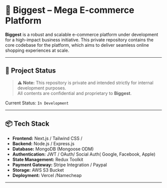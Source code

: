 # 🛒 Biggest – Mega E-commerce Platform

**Biggest** is a robust and scalable e-commerce platform under development for a high-impact business initiative. This private repository contains the core codebase for the platform, which aims to deliver seamless online shopping experiences at scale.

---

## 🚧 Project Status

> **⚠️ Note:** This repository is private and intended strictly for internal development purposes.  
> All contents are confidential and proprietary to **Biggest**.

Current Status: `In Development`

---

## 📦 Tech Stack

- **Frontend:**  Next.js / Tailwind CSS /
- **Backend:** Node.js / Express.js  
- **Database:** MongoDB (Mongoose ODM)  
- **Authentication:** JWT / OAuth/ Social Auth( Google, Facebook, Apple)
- **State Management:** Redux Toolkit  
- **Payment Gateway:** Stripe Integration  / Paypal
- **Storage:** AWS S3 Bucket  
- **Deployment:** Vercel /Namecheap

---
